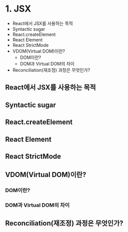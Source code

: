 # 1️. JSX

* React에서 JSX를 사용하는 목적
* Syntactic sugar
* React.createElement
* React Element
* React StrictMode
* VDOM(Virtual DOM)이란?
  * DOM이란?
  * DOM과 Virtual DOM의 차이
* Reconciliation(재조정) 과정은 무엇인가?

## React에서 JSX를 사용하는 목적

## Syntactic sugar

## React.createElement

## React Element

## React StrictMode

## VDOM(Virtual DOM)이란?

### DOM이란?

### DOM과 Virtual DOM의 차이

## Reconciliation(재조정) 과정은 무엇인가?
